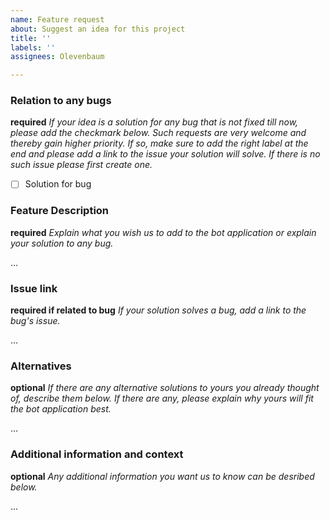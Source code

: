 ```yaml
---
name: Feature request
about: Suggest an idea for this project
title: ''
labels: ''
assignees: Olevenbaum

---
```


### Relation to any bugs
**required**
*If your idea is a solution for any bug that is not fixed till now, please add the checkmark below. Such requests are very welcome and thereby gain higher priority. If so, make sure to add the right label at the end and please add a link to the issue your solution will solve. If there is no such issue please first create one.*

- [ ] Solution for bug

### Feature Description
**required**
*Explain what you wish us to add to the bot application or explain your solution to any bug.*

...

### Issue link
**required if related to bug**
*If your solution solves a bug, add a link to the bug's issue.*

...

### Alternatives
**optional**
*If there are any alternative solutions to yours you already thought of, describe them below. If there are any, please explain why yours will fit the bot application best.*

...

### Additional information and context
**optional**
*Any additional information you want us to know can be desribed below.*

...
